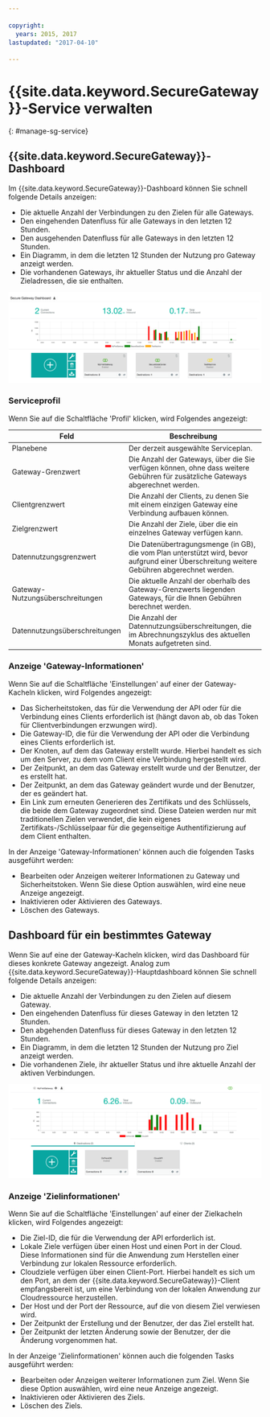 ```yaml
---

copyright:
  years: 2015, 2017
lastupdated: "2017-04-10"

---
```


# {{site.data.keyword.SecureGateway}}-Service verwalten
{: #manage-sg-service}

## {{site.data.keyword.SecureGateway}}-Dashboard
Im {{site.data.keyword.SecureGateway}}-Dashboard können Sie schnell folgende Details anzeigen:

- Die aktuelle Anzahl der Verbindungen zu den Zielen für alle Gateways.
- Den eingehenden Datenfluss für alle Gateways in den letzten 12 Stunden.
- Den ausgehenden Datenfluss für alle Gateways in den letzten 12 Stunden.
- Ein Diagramm, in dem die letzten 12 Stunden der Nutzung pro Gateway anzeigt werden.
- Die vorhandenen Gateways, ihr aktueller Status und die Anzahl der Zieladressen, die sie enthalten.

![{{site.data.keyword.SecureGateway}}-Dashboard mit Nutzung](./images/dashboardUsage.png?raw=true "{{site.data.keyword.SecureGateway}}-Dashboard mit Nutzung")

### Serviceprofil
Wenn Sie auf die Schaltfläche 'Profil' klicken, wird Folgendes angezeigt:

Feld | Beschreibung 
-- | --
Planebene | Der derzeit ausgewählte Serviceplan.
Gateway-Grenzwert | Die Anzahl der Gateways, über die Sie verfügen können, ohne dass weitere Gebühren für zusätzliche Gateways abgerechnet werden. 
Clientgrenzwert | Die Anzahl der Clients, zu denen Sie mit einem einzigen Gateway eine Verbindung aufbauen können.
Zielgrenzwert | Die Anzahl der Ziele, über die ein einzelnes Gateway verfügen kann.
Datennutzungsgrenzwert | Die Datenübertragungsmenge (in GB), die vom Plan unterstützt wird, bevor aufgrund einer Überschreitung weitere Gebühren abgerechnet werden.
Gateway-Nutzungsüberschreitungen | Die aktuelle Anzahl der oberhalb des Gateway-Grenzwerts liegenden Gateways, für die Ihnen Gebühren berechnet werden.
Datennutzungsüberschreitungen | Die Anzahl der Datennutzungsüberschreitungen, die im Abrechnungszyklus des aktuellen Monats aufgetreten sind.

### Anzeige 'Gateway-Informationen'
Wenn Sie auf die Schaltfläche 'Einstellungen' auf einer der Gateway-Kacheln klicken, wird Folgendes angezeigt:

- Das Sicherheitstoken, das für die Verwendung der API oder für die Verbindung eines Clients erforderlich ist (hängt davon ab, ob das Token für Clientverbindungen erzwungen wird).
- Die Gateway-ID, die für die Verwendung der API oder die Verbindung eines Clients erforderlich ist.
- Der Knoten, auf dem das Gateway erstellt wurde. Hierbei handelt es sich um den Server, zu dem vom Client eine Verbindung hergestellt wird.
- Der Zeitpunkt, an dem das Gateway erstellt wurde und der Benutzer, der es erstellt hat.
- Der Zeitpunkt, an dem das Gateway geändert wurde und der Benutzer, der es geändert hat.
- Ein Link zum erneuten Generieren des Zertifikats und des Schlüssels, die beide dem Gateway zugeordnet sind. Diese Dateien werden nur mit traditionellen Zielen verwendet, die kein eigenes Zertifikats-/Schlüsselpaar für die gegenseitige Authentifizierung auf dem Client enthalten.

In der Anzeige 'Gateway-Informationen' können auch die folgenden Tasks ausgeführt werden:

- Bearbeiten oder Anzeigen weiterer Informationen zu Gateway und Sicherheitstoken. Wenn Sie diese Option auswählen, wird eine neue Anzeige angezeigt.
- Inaktivieren oder Aktivieren des Gateways.
- Löschen des Gateways.

## Dashboard für ein bestimmtes Gateway
Wenn Sie auf eine der Gateway-Kacheln klicken, wird das Dashboard für dieses konkrete Gateway angezeigt. Analog zum {{site.data.keyword.SecureGateway}}-Hauptdashboard können Sie schnell folgende Details anzeigen:

- Die aktuelle Anzahl der Verbindungen zu den Zielen auf diesem Gateway.
- Den eingehenden Datenfluss für dieses Gateway in den letzten 12 Stunden.
- Den abgehenden Datenfluss für dieses Gateway in den letzten 12 Stunden.
- Ein Diagramm, in dem die letzten 12 Stunden der Nutzung pro Ziel anzeigt werden.
- Die vorhandenen Ziele, ihr aktueller Status und ihre aktuelle Anzahl der aktiven Verbindungen.

![Dashboard für bestimmtes Gateway](./images/viewGateway.png?raw=true "Dashboard für bestimmtes Gateway")

### Anzeige 'Zielinformationen'
Wenn Sie auf die Schaltfläche 'Einstellungen' auf einer der Zielkacheln klicken, wird Folgendes angezeigt:

- Die Ziel-ID, die für die Verwendung der API erforderlich ist.
- Lokale Ziele verfügen über einen Host und einen Port in der Cloud. Diese Informationen sind für die Anwendung zum Herstellen einer Verbindung zur lokalen Ressource erforderlich.
- Cloudziele verfügen über einen Client-Port. Hierbei handelt es sich um den Port, an dem der {{site.data.keyword.SecureGateway}}-Client empfangsbereit ist, um eine Verbindung von der lokalen Anwendung zur Cloudressource herzustellen.
- Der Host und der Port der Ressource, auf die von diesem Ziel verwiesen wird.
- Der Zeitpunkt der Erstellung und der Benutzer, der das Ziel erstellt hat.
- Der Zeitpunkt der letzten Änderung sowie der Benutzer, der die Änderung vorgenommen hat.

In der Anzeige 'Zielinformationen' können auch die folgenden Tasks ausgeführt werden:

- Bearbeiten oder Anzeigen weiterer Informationen zum Ziel. Wenn Sie diese Option auswählen, wird eine neue Anzeige angezeigt.
- Inaktivieren oder Aktivieren des Ziels.
- Löschen des Ziels.
